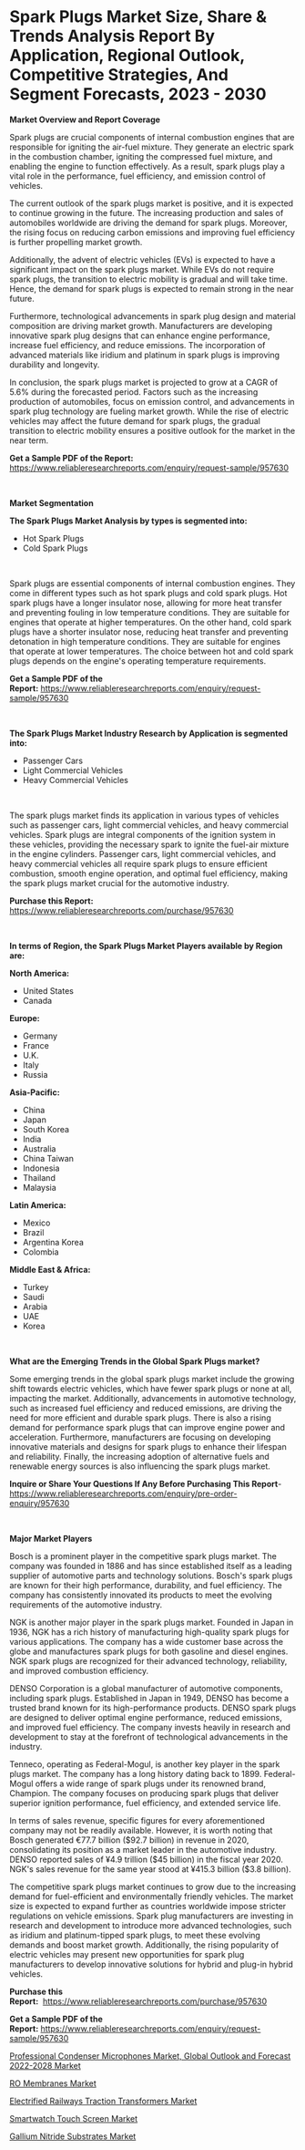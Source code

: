 <p><h1>Spark Plugs Market Size, Share & Trends Analysis Report By Application, Regional Outlook, Competitive Strategies, And Segment Forecasts, 2023 - 2030</h1></p><p><strong>Market Overview and Report Coverage</strong></p>
<p><p>Spark plugs are crucial components of internal combustion engines that are responsible for igniting the air-fuel mixture. They generate an electric spark in the combustion chamber, igniting the compressed fuel mixture, and enabling the engine to function effectively. As a result, spark plugs play a vital role in the performance, fuel efficiency, and emission control of vehicles.</p><p>The current outlook of the spark plugs market is positive, and it is expected to continue growing in the future. The increasing production and sales of automobiles worldwide are driving the demand for spark plugs. Moreover, the rising focus on reducing carbon emissions and improving fuel efficiency is further propelling market growth.</p><p>Additionally, the advent of electric vehicles (EVs) is expected to have a significant impact on the spark plugs market. While EVs do not require spark plugs, the transition to electric mobility is gradual and will take time. Hence, the demand for spark plugs is expected to remain strong in the near future.</p><p>Furthermore, technological advancements in spark plug design and material composition are driving market growth. Manufacturers are developing innovative spark plug designs that can enhance engine performance, increase fuel efficiency, and reduce emissions. The incorporation of advanced materials like iridium and platinum in spark plugs is improving durability and longevity.</p><p>In conclusion, the spark plugs market is projected to grow at a CAGR of 5.6% during the forecasted period. Factors such as the increasing production of automobiles, focus on emission control, and advancements in spark plug technology are fueling market growth. While the rise of electric vehicles may affect the future demand for spark plugs, the gradual transition to electric mobility ensures a positive outlook for the market in the near term.</p></p>
<p><strong>Get a Sample PDF of the Report:</strong> <a href="https://www.reliableresearchreports.com/enquiry/request-sample/957630">https://www.reliableresearchreports.com/enquiry/request-sample/957630</a></p>
<p>&nbsp;</p>
<p><strong>Market Segmentation</strong></p>
<p><strong>The Spark Plugs Market Analysis by types is segmented into:</strong></p>
<p><ul><li>Hot Spark Plugs</li><li>Cold Spark Plugs</li></ul></p>
<p>&nbsp;</p>
<p><p>Spark plugs are essential components of internal combustion engines. They come in different types such as hot spark plugs and cold spark plugs. Hot spark plugs have a longer insulator nose, allowing for more heat transfer and preventing fouling in low temperature conditions. They are suitable for engines that operate at higher temperatures. On the other hand, cold spark plugs have a shorter insulator nose, reducing heat transfer and preventing detonation in high temperature conditions. They are suitable for engines that operate at lower temperatures. The choice between hot and cold spark plugs depends on the engine's operating temperature requirements.</p></p>
<p><strong>Get a Sample PDF of the Report:</strong>&nbsp;<a href="https://www.reliableresearchreports.com/enquiry/request-sample/957630">https://www.reliableresearchreports.com/enquiry/request-sample/957630</a></p>
<p>&nbsp;</p>
<p><strong>The Spark Plugs Market Industry Research by Application is segmented into:</strong></p>
<p><ul><li>Passenger Cars</li><li>Light Commercial Vehicles</li><li>Heavy Commercial Vehicles</li></ul></p>
<p>&nbsp;</p>
<p><p>The spark plugs market finds its application in various types of vehicles such as passenger cars, light commercial vehicles, and heavy commercial vehicles. Spark plugs are integral components of the ignition system in these vehicles, providing the necessary spark to ignite the fuel-air mixture in the engine cylinders. Passenger cars, light commercial vehicles, and heavy commercial vehicles all require spark plugs to ensure efficient combustion, smooth engine operation, and optimal fuel efficiency, making the spark plugs market crucial for the automotive industry.</p></p>
<p><strong>Purchase this Report:</strong>&nbsp; <a href="https://www.reliableresearchreports.com/purchase/957630">https://www.reliableresearchreports.com/purchase/957630</a></p>
<p>&nbsp;</p>
<p><strong>In terms of Region, the Spark Plugs Market Players available by Region are:</strong></p>
<p>
    <p> <strong> North America: </strong>
        <ul>
            <li>United States</li>
            <li>Canada</li>
        </ul>
        </p> 
    <p> <strong> Europe: </strong>
        <ul>
            <li>Germany</li>
            <li>France</li>
            <li>U.K.</li>
            <li>Italy</li>
            <li>Russia</li>
        </ul>
        </p> 
    <p> <strong> Asia-Pacific: </strong>
        <ul>
            <li>China</li>
            <li>Japan</li>
            <li>South Korea</li>
            <li>India</li>
            <li>Australia</li>
            <li>China Taiwan</li>
            <li>Indonesia</li>
            <li>Thailand</li>
            <li>Malaysia</li>
        </ul>
        </p> 
    <p> <strong> Latin America: </strong>
        <ul>
            <li>Mexico</li>
            <li>Brazil</li>
            <li>Argentina Korea</li>
            <li>Colombia</li>
        </ul>
        </p> 
    <p> <strong> Middle East & Africa: </strong>
        <ul>
            <li>Turkey</li>
            <li>Saudi</li>
            <li>Arabia</li>
            <li>UAE</li>
            <li>Korea</li>
        </ul>
    </p>
    </p>
<p>&nbsp;</p>
<p><strong>What are the Emerging Trends in the Global Spark Plugs market?</strong></p>
<p><p>Some emerging trends in the global spark plugs market include the growing shift towards electric vehicles, which have fewer spark plugs or none at all, impacting the market. Additionally, advancements in automotive technology, such as increased fuel efficiency and reduced emissions, are driving the need for more efficient and durable spark plugs. There is also a rising demand for performance spark plugs that can improve engine power and acceleration. Furthermore, manufacturers are focusing on developing innovative materials and designs for spark plugs to enhance their lifespan and reliability. Finally, the increasing adoption of alternative fuels and renewable energy sources is also influencing the spark plugs market.</p></p>
<p><strong>Inquire or Share Your Questions If Any Before Purchasing This Report</strong>- <a href="https://www.reliableresearchreports.com/enquiry/pre-order-enquiry/957630">https://www.reliableresearchreports.com/enquiry/pre-order-enquiry/957630</a></p>
<p>&nbsp;</p>
<p><strong>Major Market Players</strong></p>
<p><p>Bosch is a prominent player in the competitive spark plugs market. The company was founded in 1886 and has since established itself as a leading supplier of automotive parts and technology solutions. Bosch's spark plugs are known for their high performance, durability, and fuel efficiency. The company has consistently innovated its products to meet the evolving requirements of the automotive industry.</p><p>NGK is another major player in the spark plugs market. Founded in Japan in 1936, NGK has a rich history of manufacturing high-quality spark plugs for various applications. The company has a wide customer base across the globe and manufactures spark plugs for both gasoline and diesel engines. NGK spark plugs are recognized for their advanced technology, reliability, and improved combustion efficiency.</p><p>DENSO Corporation is a global manufacturer of automotive components, including spark plugs. Established in Japan in 1949, DENSO has become a trusted brand known for its high-performance products. DENSO spark plugs are designed to deliver optimal engine performance, reduced emissions, and improved fuel efficiency. The company invests heavily in research and development to stay at the forefront of technological advancements in the industry.</p><p>Tenneco, operating as Federal-Mogul, is another key player in the spark plugs market. The company has a long history dating back to 1899. Federal-Mogul offers a wide range of spark plugs under its renowned brand, Champion. The company focuses on producing spark plugs that deliver superior ignition performance, fuel efficiency, and extended service life.</p><p>In terms of sales revenue, specific figures for every aforementioned company may not be readily available. However, it is worth noting that Bosch generated €77.7 billion ($92.7 billion) in revenue in 2020, consolidating its position as a market leader in the automotive industry. DENSO reported sales of ¥4.9 trillion ($45 billion) in the fiscal year 2020. NGK's sales revenue for the same year stood at ¥415.3 billion ($3.8 billion).</p><p>The competitive spark plugs market continues to grow due to the increasing demand for fuel-efficient and environmentally friendly vehicles. The market size is expected to expand further as countries worldwide impose stricter regulations on vehicle emissions. Spark plug manufacturers are investing in research and development to introduce more advanced technologies, such as iridium and platinum-tipped spark plugs, to meet these evolving demands and boost market growth. Additionally, the rising popularity of electric vehicles may present new opportunities for spark plug manufacturers to develop innovative solutions for hybrid and plug-in hybrid vehicles.</p></p>
<p><strong>Purchase this Report:</strong>&nbsp;&nbsp;<a href="https://www.reliableresearchreports.com/purchase/957630">https://www.reliableresearchreports.com/purchase/957630</a></p>
<p></p>
<p><strong>Get a Sample PDF of the Report:</strong>&nbsp;<a href="https://www.reliableresearchreports.com/enquiry/request-sample/957630">https://www.reliableresearchreports.com/enquiry/request-sample/957630</a></p>
<p><p><a href="https://issuu.com/reportprime-2/docs/professional-condenser-microphones-market-global-o?fr=xKAE9_zU1NQ">Professional Condenser Microphones Market, Global Outlook and Forecast 2022-2028 Market</a></p><p><a href="https://www.linkedin.com/pulse/ro-membranes-market-challenges-opportunities-growth-drivers-pprve/">RO Membranes Market</a></p><p><a href="https://medium.com/@lavernacole2023/electrified-railways-traction-transformers-market-size-growth-forecast-2023-2030-92c9deb3446d">Electrified Railways Traction Transformers Market</a></p><p><a href="https://www.reportprime.com/smartwatch-touch-screen-r1875">Smartwatch Touch Screen Market</a></p><p><a href="https://medium.com/@amayabeahan/gallium-nitride-substrates-market-size-growth-forecast-2023-2030-0b7e390686cf">Gallium Nitride Substrates Market</a></p></p>